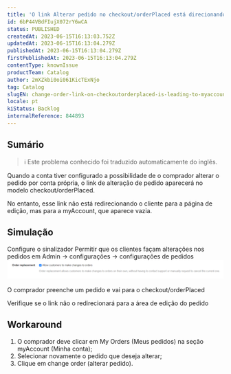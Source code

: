 ```yaml
---
title: 'O link Alterar pedido no checkout/orderPlaced está direcionando para myAccount em vez da página do pedido'
id: 6bP44VBdFIujX072rY6wCA
status: PUBLISHED
createdAt: 2023-06-15T16:13:03.752Z
updatedAt: 2023-06-15T16:13:04.279Z
publishedAt: 2023-06-15T16:13:04.279Z
firstPublishedAt: 2023-06-15T16:13:04.279Z
contentType: knownIssue
productTeam: Catalog
author: 2mXZkbi0oi061KicTExNjo
tag: Catalog
slugEN: change-order-link-on-checkoutorderplaced-is-leading-to-myaccount-instead-of-the-order-page
locale: pt
kiStatus: Backlog
internalReference: 844893
---
```


## Sumário

>ℹ️ Este problema conhecido foi traduzido automaticamente do inglês.


Quando a conta tiver configurado a possibilidade de o comprador alterar o pedido por conta própria, o link de alteração de pedido aparecerá no modelo checkout/orderPlaced.

No entanto, esse link não está redirecionando o cliente para a página de edição, mas para a myAccount, que aparece vazia.


## Simulação


Configure o sinalizador Permitir que os clientes façam alterações nos pedidos em Admin -> configurações -> configurações de pedidos
 ![](https://raw.githubusercontent.com/vtexdocs/known-issues/refs/heads/main/docs/pt/known-issues/Catalog/o-link-alterar-pedido-no-checkoutorderplaced-esta-direcionando-para-myaccount-em-vez-da-pagina-do-pedido_1.png)

O comprador preenche um pedido e vai para o checkout/orderPlaced

Verifique se o link não o redirecionará para a área de edição do pedido

## Workaround



1. O comprador deve clicar em My Orders (Meus pedidos) na seção myAccount (Minha conta);
2. Selecionar novamente o pedido que deseja alterar;
3. Clique em change order (alterar pedido).






